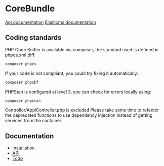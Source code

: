 CoreBundle
=============

[Api documentation](../master/Resources/doc/api.md)
[Elasticms documentation](../master/Resources/doc/elasticms.md)

Coding standards
----------------
PHP Code Sniffer is available via composer, the standard used is defined in phpcs.xml.diff:
````bash
composer phpcs
````

If your code is not compliant, you could try fixing it automatically:
````bash
composer phpcbf
````

PHPStan is configured at level 3, you can check for errors locally using:
`````bash
composer phpstan
`````

Controller/ApplController.php is excluded 
Please take some time to refactor the deprecated functions to use dependency injection instead of getting services from the container

Documentation
-------------
* [Installation](../master/Resources/doc/install.md)
* [API](../master/Resources/doc/api.md)
* [Todo](../master/Resources/doc/todo.md)
